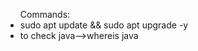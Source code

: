 <ul>Commands:
  <li>sudo apt update && sudo apt upgrade -y</li>
  <li>to  check java-->whereis java</li> 
</ul>
